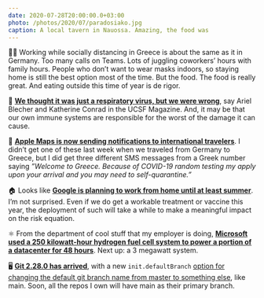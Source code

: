 ```yaml
---
date: 2020-07-28T20:00:00.0+03:00
photo: /photos/2020/07/paradosiako.jpg
caption: A local tavern in Nauossa. Amazing, the food was
---
```


👩‍🚀 Working while socially distancing in Greece is about the same as it in Germany. Too many calls on Teams. Lots of juggling coworkers’ hours with family hours. People who don’t want to wear masks indoors, so staying home is still the best option most of the time. But the food. The food is really great. And eating outside this time of year is de rigor. 

🦠 **[We thought it was just a respiratory virus, but we were wrong][1]**, say Ariel Blecher and Katherine Conrad in the UCSF Magazine. And, it may be that our own immune systems are responsible for the worst of the damage it can cause. 

🔔 **[Apple Maps is now sending notifications to international travelers][2]**.  I didn’t get one of these last week when we traveled from Germany to Greece, but I did get three different SMS messages from a Greek number saying _”Welcome to Greece. Because of COVID-19 random testing my apply upon your arrival and you may need to self-quarantine.”_

🏠 Looks like **[Google is planning to work from home until at least summer][3]**. I’m not surprised. Even if we do get a workable treatment or vaccine this year, the deployment of such will take a while to make a meaningful impact on the risk equation.

⚛️ From the department of cool stuff that my employer is doing, **[Microsoft used a 250 kilowatt-hour hydrogen fuel cell system to power a portion of a datacenter for 48 hours][4]**. Next up: a 3 megawatt system.

🖥 **[Git 2.28.0 has arrived][5]**, with a new `init.defaultBranch` [option for changing the default git branch name from master to something else][6], like main.  Soon, all the repos I own will have main as their primary branch.

[1]:	https://www.ucsf.edu/magazine/covid-body
[2]:	https://eu.usatoday.com/story/tech/2020/07/25/covid-apple-maps-alert-reminds-people-self-isolate-after-traveling/5509639002/
[3]:	https://www.wsj.com/articles/google-to-keep-employees-home-until-summer-2021-amid-coronavirus-pandemic-11595854201
[4]:	https://www.engadget.com/microsoft-hydrogen-fuel-cells-datacenters-223319512.html
[5]:	https://github.blog/2020-07-27-highlights-from-git-2-28/
[6]:	https://github.com/duncan/dotfiles/commit/d239edef857df898d8c43c655466a45b5072ecb0
